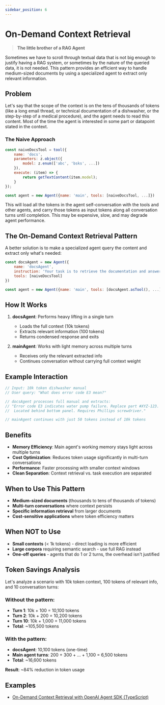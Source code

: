```yaml
---
sidebar_position: 6
---
```


# On-Demand Context Retrieval

> **The little brother of a RAG Agent**

Sometimes we have to scroll through textual data that is not big enough to justify having a RAG system, or sometimes by the nature of the queried data, it is not needed. This pattern provides an efficient way to handle medium-sized documents by using a specialized agent to extract only relevant information.

## Problem

Let's say that the scope of the context is on the tens of thousands of tokens (like a long email thread, or technical documentation of a dishwasher, or the step-by-step of a medical procedure), and the agent needs to read this content. Most of the time the agent is interested in some part or datapoint stated in the context.

### The Naive Approach

```js
const naiveDocsTool = tool({
    name: 'docs',
    parameters: z.object({
        model: z.enum(['abc', 'bsks', ...])
    }),
    execute: (item) => {
        return getTextContent(item.model);
    }
});

const agent = new Agent({name: 'main', tools: [naiveDocsTool, ...]})
```

This will load all the tokens in the agent self-conversation with the tools and other agents, and carry those tokens as input tokens along all conversation turns until completion. This may be expensive, slow, and may degrade agent performance.

## The On-Demand Context Retrieval Pattern

A better solution is to make a specialized agent query the content and extract only what's needed:

```js
const docsAgent = new Agent({
    name: 'docsAgent',
    instruction: 'Your task is to retrieve the documentation and answer the question. Extract only the relevant information needed to answer the query.',
    tools: [naiveDocsTool]
})

const agent = new Agent({name: 'main', tools: [docsAgent.asTool(), ...]})
```

## How It Works

1. **docsAgent**: Performs heavy lifting in a single turn
   - Loads the full context (10k tokens)
   - Extracts relevant information (100 tokens)
   - Returns condensed response and exits
   
2. **mainAgent**: Works with light memory across multiple turns
   - Receives only the relevant extracted info
   - Continues conversation without carrying full context weight

## Example Interaction

```js
// Input: 10k token dishwasher manual
// User query: "What does error code E3 mean?"

// docsAgent processes full manual and extracts:
// "Error code E3 indicates water pump failure. Replace part #XYZ-123. 
//  Located behind bottom panel. Requires Phillips screwdriver."

// mainAgent continues with just 50 tokens instead of 10k tokens
```

## Benefits

- **Memory Efficiency**: Main agent's working memory stays light across multiple turns
- **Cost Optimization**: Reduces token usage significantly in multi-turn conversations
- **Performance**: Faster processing with smaller context windows
- **Clean Separation**: Context retrieval vs. task execution are separated

## When to Use This Pattern

- **Medium-sized documents** (thousands to tens of thousands of tokens)
- **Multi-turn conversations** where context persists
- **Specific information retrieval** from larger documents
- **Cost-sensitive applications** where token efficiency matters

## When NOT to Use

- **Small contexts** (< 1k tokens) - direct loading is more efficient
- **Large corpora** requiring semantic search - use full RAG instead
- **One-off queries** - agents that do 1 or 2 turns, the overhead isn't justified

## Token Savings Analysis

Let's analyze a scenario with 10k token context, 100 tokens of relevant info, and 10 conversation turns:

### Without the pattern:
- **Turn 1**: 10k + 100 = 10,100 tokens
- **Turn 2**: 10k + 200 = 10,200 tokens
- **Turn 10**: 10k + 1,000 = 11,000 tokens
- **Total**: ~105,500 tokens

### With the pattern:
- **docsAgent**: 10,100 tokens (one-time)
- **Main agent turns**: 200 + 300 + ... + 1,100 = 6,500 tokens
- **Total**: ~16,600 tokens

**Result**: ~84% reduction in token usage

## Examples

- [On-Demand Context Retrieval with OpenAI Agent SDK (TypeScript)](../examples/on-demand-context-retrieval-openai-ts) 